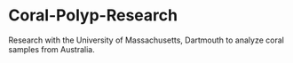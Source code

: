# Coral-Polyp-Research
Research with the University of Massachusetts, Dartmouth to analyze coral samples from Australia.
